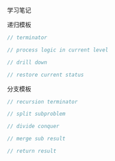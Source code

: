 学习笔记


递归模板
```java
// terminator

// process logic in current level

// drill down

// restore current status
```

分支模板
```java
// recursion terminator

// split subproblem

// divide conquer

// merge sub result

// return result
```